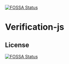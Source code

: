 [![FOSSA Status](https://app.fossa.io/api/projects/git%2Bgithub.com%2FArtilleryServal%2FVerification-js.svg?type=shield)](https://app.fossa.io/projects/git%2Bgithub.com%2FArtilleryServal%2FVerification-js?ref=badge_shield)

# Verification-js

## License
[![FOSSA Status](https://app.fossa.io/api/projects/git%2Bgithub.com%2FArtilleryServal%2FVerification-js.svg?type=large)](https://app.fossa.io/projects/git%2Bgithub.com%2FArtilleryServal%2FVerification-js?ref=badge_large)